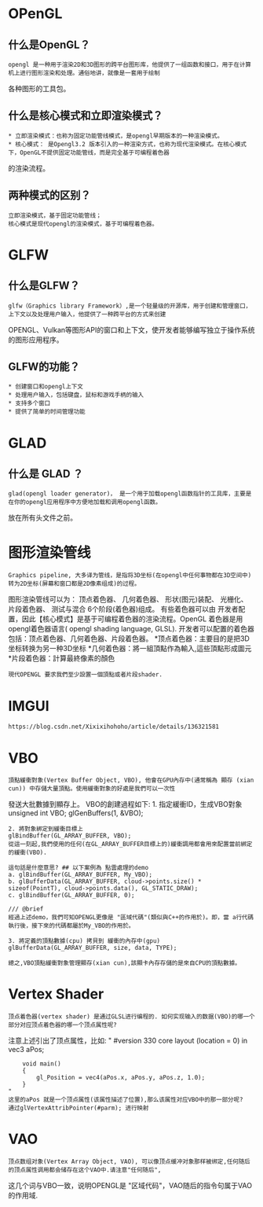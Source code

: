 # OPenGL
## 什么是OpenGL？
    opengl 是一种用于渲染2D和3D图形的跨平台图形库，他提供了一组函数和接口，用于在计算机上进行图形渲染和处理。通俗地讲，就像是一套用于绘制
各种图形的工具包。

## 什么是核心模式和立即渲染模式？
    * 立即渲染模式：也称为固定功能管线模式，是opengl早期版本的一种渲染模式。
    * 核心模式： 是Opengl3.2 版本引入的一种渲染方式，也称为现代渲染模式。在核心模式下，OpenGL不提供固定功能管线，而是完全基于可编程着色器
的渲染流程。

## 两种模式的区别？
    立即渲染模式，基于固定功能管线；
    核心模式是现代opengl的渲染模式，基于可编程着色器。

# GLFW
## 什么是GLFW？
    glfw（Graphics library Framework）,是一个轻量级的开源库，用于创建和管理窗口，上下文以及处理用户输入，他提供了一种跨平台的方式来创建
OPENGL、Vulkan等图形API的窗口和上下文，使开发者能够编写独立于操作系统的图形应用程序。

## GLFW的功能？
    * 创建窗口和opengl上下文
    * 处理用户输入，包括键盘，鼠标和游戏手柄的输入
    * 支持多个窗口
    * 提供了简单的时间管理功能

# GLAD 
## 什么是 GLAD ？
    glad(opengl loader generator)， 是一个用于加载opengl函数指针的工具库，主要是在你的opengl应用程序中方便地加载和调用opengl函数。
放在所有头文件之前。

# 图形渲染管线
    Graphics pipeline, 大多译为管线，是指将3D坐标(在opengl中任何事物都在3D空间中)转为2D坐标(屏幕和窗口都是2D像素组成)的过程。
图形渲染管线可以为： 顶点着色器、 几何着色器、 形状(图元)装配、 光栅化、 片段着色器、 测试与混合  6个阶段(着色器)组成。 有些着色器可以由
开发者配置，因此【核心模式】是基于可编程着色器的渲染流程。OpenGL 着色器是用 opengl着色器语言( opengl shading language, GLSL).
    开发者可以配置的着色器包括：顶点着色器、几何着色器、片段着色器。
    *顶点着色器：主要目的是把3D坐标转换为另一种3D坐标
    *几何着色器：將一組頂點作為輸入,這些頂點形成圖元
    *片段着色器：計算最終像素的顏色

    現代OPENGL 要求我們至少設置一個頂點或者片段shader.

# IMGUI
    https://blog.csdn.net/Xixixihohoho/article/details/136321581

# VBO
    頂點緩衝對象(Vertex Buffer Object, VBO), 他會在GPU內存中(通常稱為 顯存 (xian cun)) 中存儲大量頂點。使用緩衝對象的好處是我們可以一次性
發送大批數據到顯存上。
    VBO的創建過程如下:
    1. 指定緩衝ID，生成VBO對象
    unsigned int VBO;
    glGenBuffers(1, &VBO);

    2. 將對象綁定到緩衝目標上
    glBindBuffer(GL_ARRAY_BUFFER, VBO);
    從這一刻起,我們使用的任何(在GL_ARRAY_BUFFER目標上的)緩衝調用都會用來配置當前綁定的緩衝(VBO).

    這句話是什麼意思? ## 以下案例為 點雲處理的demo
    a. glBindBuffer(GL_ARRAY_BUFFER, My_VBO);
    b. glBufferData(GL_ARRAY_BUFFER, cloud->points.size() * sizeof(PointT), cloud->points.data(), GL_STATIC_DRAW);
    c. glBindBuffer(GL_ARRAY_BUFFER, 0);

    /// @brief
    經過上述demo，我們可知OPENGL更像是 "區域代碼"(類似與C++的作用於)。即，當 a行代碼執行後，接下來的代碼都屬於My_VBO的作用於。

    3. 將定義的頂點數據(cpu) 拷貝到 緩衝的內存中(gpu)
    glBufferData(GL_ARRAY_BUFFER, size, data, TYPE);

    總之,VBO頂點緩衝對象管理顯存(xian cun),該顯卡內存存儲的是來自CPU的頂點數據。

# Vertex Shader
    顶点着色器(vertex shader) 是通过GLSL进行编程的. 如何实现输入的数据(VBO)的哪一个部分对应顶点着色器的哪一个顶点属性呢?
注意上述引出了顶点属性，比如:
    "
        #version 330 core
        layout (location = 0) in vec3 aPos;

        void main()
        {
            gl_Position = vec4(aPos.x, aPos.y, aPos.z, 1.0);
        }
    "
    这里的aPos 就是一个顶点属性(该属性描述了位置),那么该属性对应VBO中的那一部分呢?
    通过glVertexAttribPointer(#parm); 进行映射

# VAO
    顶点数组对象(Vertex Array Object, VAO), 可以像顶点缓冲对象那样被绑定,任何随后的顶点属性调用都会储存在这个VAO中.请注意"任何随后",
这几个词与VBO一致，说明OPENGL是 "区域代码"，VAO随后的指令句属于VAO的作用域.




